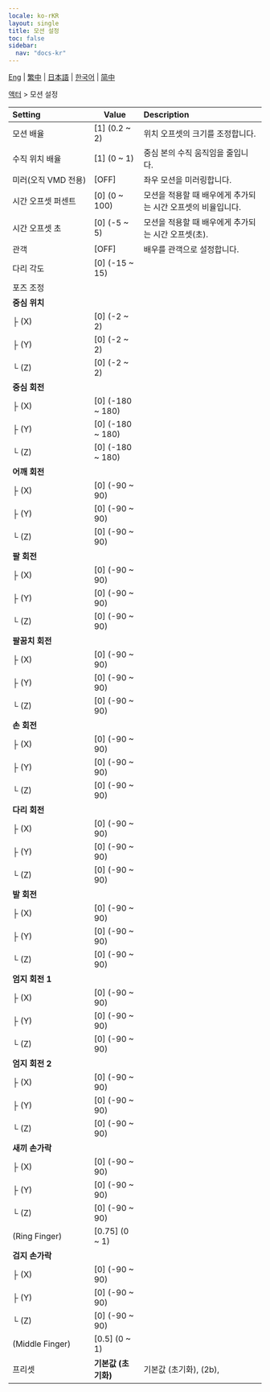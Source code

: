 ```yaml
---
locale: ko-rKR
layout: single
title: 모션 설정
toc: false
sidebar:
  nav: "docs-kr"
---
```

[Eng](/dancexr/menu/2025.4/actor/actor_motion) | [繁中](/tw/dancexr/menu/2025.4/actor/actor_motion) | [日本語](/jp/dancexr/menu/2025.4/actor/actor_motion) | [한국어](/kr/dancexr/menu/2025.4/actor/actor_motion) | [简中](/zh/dancexr/menu/2025.4/actor/actor_motion)

[액터](../menu#액터) > 모션 설정



| Setting | Value | Description |
| :--- | --- | :--- |
|<nobr>모션 배율</nobr>| [1] (0.2 ~ 2) | 위치 오프셋의 크기를 조정합니다.
|<nobr>수직 위치 배율</nobr>| [1] (0 ~ 1) | 중심 본의 수직 움직임을 줄입니다.
|<nobr>미러(오직 VMD 전용)</nobr>| [OFF] | 좌우 모션을 미러링합니다.
|<nobr>시간 오프셋 퍼센트</nobr>| [0] (0 ~ 100) | 모션을 적용할 때 배우에게 추가되는 시간 오프셋의 비율입니다.
|<nobr>시간 오프셋 초</nobr>| [0] (-5 ~ 5) | 모션을 적용할 때 배우에게 추가되는 시간 오프셋(초).
|<nobr>관객</nobr>| [OFF] | 배우를 관객으로 설정합니다.
|<nobr>다리 각도</nobr>| [0] (-15 ~ 15) | 
|<nobr>포즈 조정</nobr>|| 
|<nobr>**중심 위치**</nobr>| | 
|<nobr>├&nbsp;(X)</nobr>| [0] (-2 ~ 2) | 
|<nobr>├&nbsp;(Y)</nobr>| [0] (-2 ~ 2) | 
|<nobr>└&nbsp;(Z)</nobr>| [0] (-2 ~ 2) | 
|<nobr>**중심 회전**</nobr>| | 
|<nobr>├&nbsp;(X)</nobr>| [0] (-180 ~ 180) | 
|<nobr>├&nbsp;(Y)</nobr>| [0] (-180 ~ 180) | 
|<nobr>└&nbsp;(Z)</nobr>| [0] (-180 ~ 180) | 
|<nobr>**어깨 회전**</nobr>| | 
|<nobr>├&nbsp;(X)</nobr>| [0] (-90 ~ 90) | 
|<nobr>├&nbsp;(Y)</nobr>| [0] (-90 ~ 90) | 
|<nobr>└&nbsp;(Z)</nobr>| [0] (-90 ~ 90) | 
|<nobr>**팔 회전**</nobr>| | 
|<nobr>├&nbsp;(X)</nobr>| [0] (-90 ~ 90) | 
|<nobr>├&nbsp;(Y)</nobr>| [0] (-90 ~ 90) | 
|<nobr>└&nbsp;(Z)</nobr>| [0] (-90 ~ 90) | 
|<nobr>**팔꿈치 회전**</nobr>| | 
|<nobr>├&nbsp;(X)</nobr>| [0] (-90 ~ 90) | 
|<nobr>├&nbsp;(Y)</nobr>| [0] (-90 ~ 90) | 
|<nobr>└&nbsp;(Z)</nobr>| [0] (-90 ~ 90) | 
|<nobr>**손 회전**</nobr>| | 
|<nobr>├&nbsp;(X)</nobr>| [0] (-90 ~ 90) | 
|<nobr>├&nbsp;(Y)</nobr>| [0] (-90 ~ 90) | 
|<nobr>└&nbsp;(Z)</nobr>| [0] (-90 ~ 90) | 
|<nobr>**다리 회전**</nobr>| | 
|<nobr>├&nbsp;(X)</nobr>| [0] (-90 ~ 90) | 
|<nobr>├&nbsp;(Y)</nobr>| [0] (-90 ~ 90) | 
|<nobr>└&nbsp;(Z)</nobr>| [0] (-90 ~ 90) | 
|<nobr>**발 회전**</nobr>| | 
|<nobr>├&nbsp;(X)</nobr>| [0] (-90 ~ 90) | 
|<nobr>├&nbsp;(Y)</nobr>| [0] (-90 ~ 90) | 
|<nobr>└&nbsp;(Z)</nobr>| [0] (-90 ~ 90) | 
|<nobr>**엄지 회전 1**</nobr>| | 
|<nobr>├&nbsp;(X)</nobr>| [0] (-90 ~ 90) | 
|<nobr>├&nbsp;(Y)</nobr>| [0] (-90 ~ 90) | 
|<nobr>└&nbsp;(Z)</nobr>| [0] (-90 ~ 90) | 
|<nobr>**엄지 회전 2**</nobr>| | 
|<nobr>├&nbsp;(X)</nobr>| [0] (-90 ~ 90) | 
|<nobr>├&nbsp;(Y)</nobr>| [0] (-90 ~ 90) | 
|<nobr>└&nbsp;(Z)</nobr>| [0] (-90 ~ 90) | 
|<nobr>**새끼 손가락**</nobr>| | 
|<nobr>├&nbsp;(X)</nobr>| [0] (-90 ~ 90) | 
|<nobr>├&nbsp;(Y)</nobr>| [0] (-90 ~ 90) | 
|<nobr>└&nbsp;(Z)</nobr>| [0] (-90 ~ 90) | 
|<nobr>(Ring Finger)</nobr>| [0.75] (0 ~ 1) | 
|<nobr>**검지 손가락**</nobr>| | 
|<nobr>├&nbsp;(X)</nobr>| [0] (-90 ~ 90) | 
|<nobr>├&nbsp;(Y)</nobr>| [0] (-90 ~ 90) | 
|<nobr>└&nbsp;(Z)</nobr>| [0] (-90 ~ 90) | 
|<nobr>(Middle Finger)</nobr>| [0.5] (0 ~ 1) | 
|<nobr>프리셋</nobr>| **기본값 (초기화)** | 기본값 (초기화), (2b),  |

